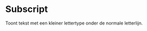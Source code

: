 <!-- @license CC0-1.0 -->

# Subscript

Toont tekst met een kleiner lettertype onder de normale letterlijn.
